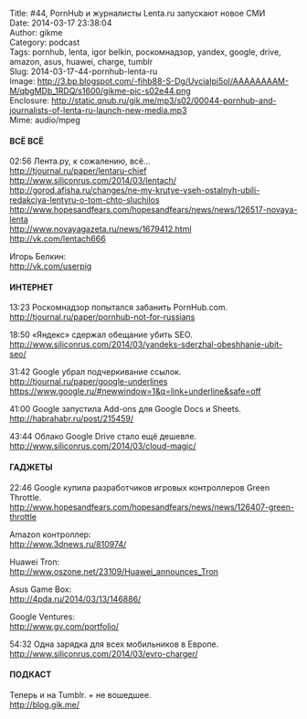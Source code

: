 Title: #44, PornHub и журналисты Lenta.ru запускают новое СМИ  
Date: 2014-03-17 23:38:04  
Author: gikme  
Category: podcast  
Tags: pornhub, lenta, igor belkin, роскомнадзор, yandex, google, drive, amazon, asus, huawei, charge, tumblr  
Slug: 2014-03-17-44-pornhub-lenta-ru  
Image: http://3.bp.blogspot.com/-fihb88-S-Dg/UyciaIpi5oI/AAAAAAAAM-M/qbgMDb_1RDQ/s1600/gikme-pic-s02e44.png  
Enclosure: http://static.qnub.ru/gik.me/mp3/s02/00044-pornhub-and-journalists-of-lenta-ru-launch-new-media.mp3  
Mime: audio/mpeg

#### ВСЁ ВСЁ

02:56 Лента.ру, к сожалению, всё...  
<http://tjournal.ru/paper/lentaru-chief>  
<http://www.siliconrus.com/2014/03/lentach/>  
<http://gorod.afisha.ru/changes/ne-my-krutye-vseh-ostalnyh-ubili-redakciya-lentyru-o-tom-chto-sluchilos>  
<http://www.hopesandfears.com/hopesandfears/news/news/126517-novaya-lenta>  
<http://www.novayagazeta.ru/news/1679412.html>  
<http://vk.com/lentach666>

Игорь Белкин:  
<http://vk.com/userpig>

#### ИНТЕРНЕТ

13:23 Роскомнадзор попытался забанить PornHub.com.  
<http://tjournal.ru/paper/pornhub-not-for-russians>

18:50 «Яндекс» сдержал обещание убить SEO.  
<http://www.siliconrus.com/2014/03/yandeks-sderzhal-obeshhanie-ubit-seo/>

31:42 Google убрал подчеркивание ссылок.  
<http://tjournal.ru/paper/google-underlines>  
<https://www.google.ru/#newwindow=1&q=link+underline&safe=off>

41:00 Google запустила Add-ons для Google Docs и Sheets.  
<http://habrahabr.ru/post/215459/>

43:44 Облако Google Drive стало ещё дешевле.  
<http://www.siliconrus.com/2014/03/cloud-magic/>

#### ГАДЖЕТЫ

22:46 Google купила разработчиков игровых контроллеров Green Throttle.  
<http://www.hopesandfears.com/hopesandfears/news/news/126407-green-throttle>

Amazon контроллер:  
<http://www.3dnews.ru/810974/>

Huawei Tron:  
<http://www.oszone.net/23109/Huawei_announces_Tron>

Asus Game Box:  
<http://4pda.ru/2014/03/13/146886/>

Google Ventures:  
<http://www.gv.com/portfolio/>

54:32 Одна зарядка для всех мобильников в Европе.  
<http://www.siliconrus.com/2014/03/evro-charger/>

#### ПОДКАСТ

Теперь и на Tumblr. + не вошедшее.  
<http://blog.gik.me/>

